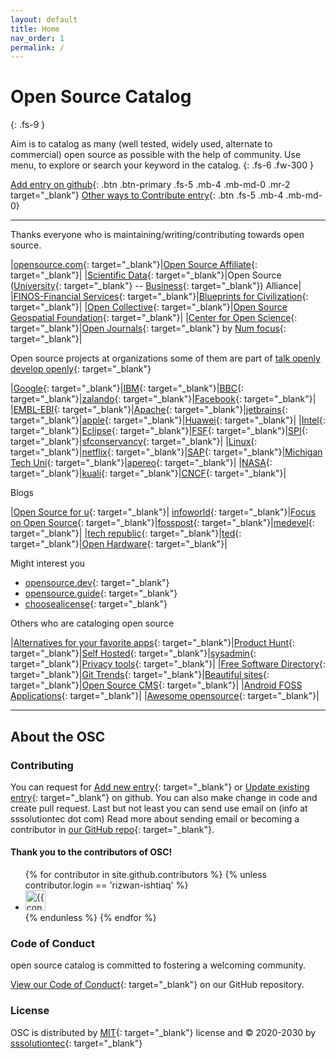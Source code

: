 ```yaml
---
layout: default
title: Home
nav_order: 1
permalink: /
---
```


# Open Source Catalog
{: .fs-9 }

Aim is to catalog as many (well tested, widely used, alternate to commercial) open source as possible with the help of community. Use menu, to explore or search your keyword in the catalog.
{: .fs-6 .fw-300 }

[Add entry on github](https://github.com/sssolutiontec/open-source-catalog/issues/new?assignees=&labels=&template=aNewEntry.md&title=Add+new+entry){: .btn .btn-primary .fs-5 .mb-4 .mb-md-0 .mr-2 target="_blank"} 
[Other ways to Contribute entry](#contributing){: .btn .fs-5 .mb-4 .mb-md-0}

---

Thanks everyone who is maintaining/writing/contributing towards open source.

|[opensource.com](https://opensource.com){: target="_blank"}|[Open Source Affiliate](https://opensource.org/affiliates){: target="_blank"}|
|[Scientific Data](https://fairsharing.org){: target="_blank"}|Open Source ([University](https://open-source-alliance.erasmuswithoutpaper.eu/){: target="_blank"} -- [Business](https://osb-alliance.de/){: target="_blank"}) Alliance|
|[FINOS-Financial Services](https://www.finos.org){: target="_blank"}|[Blueprints for Civilization](https://www.opensourceecology.org/){: target="_blank"}|
|[Open Collective](https://opencollective.com/discover){: target="_blank"}|[Open Source Geospatial Foundation](https://www.osgeo.org/choose-a-project/){: target="_blank"}|
|[Center for Open Science](https://www.cos.io){: target="_blank"}|[Open Journals](http://www.theoj.org/){: target="_blank"} by [Num focus](https://numfocus.org/sponsored-projects){: target="_blank"}|

Open source projects at organizations some of them are part of [talk openly develop openly](https://todogroup.org/members/){: target="_blank"}

|[Google](https://opensource.google/projects/explore/featured){: target="_blank"}|[IBM](https://www.ibm.com/opensource/){: target="_blank"}|[BBC](https://www.bbc.co.uk/opensource/){: target="_blank"}|[zalando](https://opensource.zalando.com/){: target="_blank"}|[Facebook](https://opensource.facebook.com/){: target="_blank"}|
|[EMBL-EBI](https://www.ebi.ac.uk/services){: target="_blank"}|[Apache](https://apache.org/index.html#projects-list){: target="_blank"}|[jetbrains](https://www.jetbrains.com/opensource/){: target="_blank"}|[apple](https://opensource.apple.com/){: target="_blank"}|[Huawei](https://consumer.huawei.com/en/opensource/){: target="_blank"}|
|[Intel](https://01.org/){: target="_blank"}|[Eclipse](https://projects.eclipse.org/){: target="_blank"}|[FSF](https://www.fsf.org/resources/){: target="_blank"}|[SPI](https://www.spi-inc.org/projects/){: target="_blank"}|[sfconservancy](https://sfconservancy.org/projects/current/){: target="_blank"}|
|[Linux](https://www.linuxfoundation.org/projects/){: target="_blank"}|[netflix](https://netflix.github.io/){: target="_blank"}|[SAP](https://developers.sap.com/open-source.html){: target="_blank"}|[Michigan Tech Uni](https://opensource.mtu.edu/){: target="_blank"}|[apereo](https://www.apereo.org/content/projects-communities){: target="_blank"}|
|[NASA](https://code.nasa.gov/){: target="_blank"}|[kuali](https://kuali.org/about/#projects){: target="_blank"}|[CNCF](https://www.cncf.io/){: target="_blank"}|

Blogs

|[Open Source for u](https://opensourceforu.com/){: target="_blank"}| [infoworld](https://www.infoworld.com/uk/category/open-source-tools/){: target="_blank"}|[Focus on Open Source](https://itsfoss.com/){: target="_blank"}|[fosspost](https://fosspost.org/){: target="_blank"}|[medevel](https://medevel.com/tag/open-source/){: target="_blank"}|
|[tech republic](https://www.techrepublic.com/topic/open-source/){: target="_blank"}|[ted](https://www.ted.com/topics/open-source){: target="_blank"}|[Open Hardware](https://www.openhardware.io/){: target="_blank"}|

Might interest you

- [opensource.dev](https://opensource.dev/){: target="_blank"}
- [opensource.guide](https://opensource.guide/){: target="_blank"}
- [choosealicense](https://choosealicense.com/){: target="_blank"}

Others who are cataloging open source

|[Alternatives for your favorite apps](https://opensource.builders/){: target="_blank"}|[Product Hunt](https://www.producthunt.com/topics/open-source){: target="_blank"}|[Self Hosted](https://github.com/awesome-selfhosted/awesome-selfhosted){: target="_blank"}|[sysadmin](https://github.com/n1trux/awesome-sysadmin){: target="_blank"}|[Privacy tools](https://www.privacytools.io/software/){: target="_blank"}|
|[Free Software Directory](https://directory.fsf.org/wiki/Category/All){: target="_blank"}|[Git Trends](https://git.news/){: target="_blank"}|[Beautiful sites](https://beautifulopen.com/){: target="_blank"}|[Open Source CMS](https://www.opensourcecms.com/){: target="_blank"}|
|[Android FOSS Applications](https://f-droid.org/en/packages/){: target="_blank"}|
|[Awesome opensource](https://awesomeopensource.com/){: target="_blank"}|

---

## About the OSC

### Contributing

You can request for [Add new entry](https://github.com/sssolutiontec/open-source-catalog/issues/new?assignees=&labels=&template=aNewEntry.md&title=Add+new+entry){: target="_blank"} 
or [Update existing entry](https://github.com/sssolutiontec/open-source-catalog/issues/new?assignees=&labels=&template=aUpdateEntry.md&title=Update+existing+entry){: target="_blank"} on github.
You can also make change in code and create pull request. Last but not least you can send use email on (info at sssolutiontec dot com)
Read more about sending email or becoming a contributor in [our GitHub repo](https://github.com/sssolutiontec/open-source-catalog#contributing){: target="_blank"}.

#### Thank you to the contributors of OSC!

<ul class="list-style-none">
{% for contributor in site.github.contributors %}
  {% unless contributor.login == 'rizwan-ishtiaq' %}
  <li class="d-inline-block mr-1">
     <a href="{{ contributor.html_url }}" target="_blank"><img src="{{ contributor.avatar_url }}" width="32" height="32" alt="{{ contributor.login }}"/></a>
  </li>
  {% endunless %}
{% endfor %}
</ul>

### Code of Conduct

open source catalog is committed to fostering a welcoming community.

[View our Code of Conduct](https://github.com/sssolutiontec/open-source-catalog/tree/master/CODE_OF_CONDUCT.md){: target="_blank"} on our GitHub repository.

### License

OSC is distributed by [MIT](https://github.com/sssolutiontec/open-source-catalog/tree/master/LICENSE.txt){: target="_blank"} license
and &copy; 2020-2030 by [sssolutiontec](https://sssolutiontec.com/){: target="_blank"}
